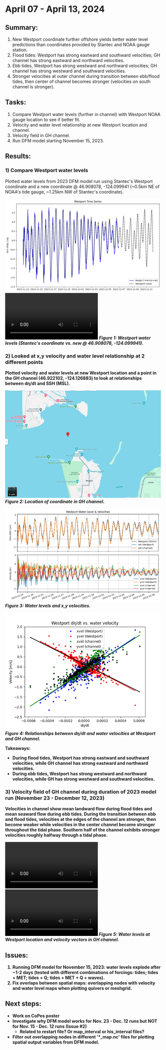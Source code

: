 # April 07 - April 13, 2024
## Summary:
1) New Westport coordinate further offshore yields better water level predictions than coordinates provided by Stantec and NOAA gauge station.<br>
2) Flood tides: Westport has strong eastward and southward velocities; GH channel has strong eastward and northward velocities.<br>
3) Ebb tides, Westport has strong westward and northward velocities; GH channel has strong westward and southward velocities.<br>
4) Stronger velocities at outer channel during transition between ebb/flood tides, then center of channel becomes stronger (velocities on south channel is stronger). 
   
## Tasks:
1) Compare Westport water levels (further in channel) with Westport NOAA gauge location to see if better fit.<br>
2) Velocity and water level relationship at new Westport location and channel.<br>
3) Velocity field in GH channel.<br>
4) Run DFM model starting November 15, 2023.

## Results:
### 1) Compare Westport water levels
Plotted water levels from 2023 DFM model run using Stantec's Westport coordinate and a new coordinate @ 46.908078, -124.099941 (~0.5km NE of NOAA's tide gauge, ~1.25km NW of Stantec's coordinate).

![Westport Water Levels (2023)](../Figures/041624meeting/Westport_wl_new.png)
![Westport Water Levels (2023)](https://github.com/rychiu18/RC-UW_ResearchLog/blob/master/Figures/041624meeting/Westport_vel_clip.mp4)
<strong><em>Figure 1: Westport water levels (Stantec's coordinate vs. new @ 46.908078, -124.099941).</em>

### 2) Looked at x,y velocity and water level relationship at 2 different points
Plotted velocity and water levels at new Westport location and a point in the GH channel (46.922102, -124.126883) to look at relationships between dη/dt and SSH (MSL).

![GH channel location](../Figures/041624meeting/GH_channel_loc.png)\
<strong><em>Figure 2: Location of coordinate in GH channel.</em>

![Westport Water Level & Velocities (2023)](../Figures/041624meeting/Westport_wl_vel.png)\
<strong><em>Figure 3: Water levels and x,y velocities.</em>

![Westport dη/dt and velocity relationship (2023)](../Figures/041624meeting/Westport_dzdt_vel.png)\
<strong><em>Figure 4: Relationships between dη/dt and water velocities at Westport and GH channel.</em>

Takeaways:
- During flood tides, Westport has strong eastward and southward velocities, while GH channel has strong eastward and northward velocities.
- During ebb tides, Westport has strong westward and northward velocities, while GH has strong westward and southward velocities.

### 3) Velocity field of GH channel during duration of 2023 model run (November 23 - December 12, 2023)
Velocities in channel show mean landward flow during flood tides and mean seaward flow during ebb tides. During the transition between ebb and flood tides, velocities at the edges of the channel are stronger, then become weaker while velocities in the center channel become stronger throughout the tidal phase. Southern half of the channel exhibits stronger velocities roughly halfway through a tidal phase.

![Velocity and Water Level GIF (2023)](../Figures/041624meeting/Westport_vel_clip.mp4)
![Velocity and Water Level GIF (2023)](https://github.com/rychiu18/RC-UW_ResearchLog/blob/master/Figures/041624meeting/Westport_vel_clip.mp4)
<strong><em>Figure 5: Water levels at Westport location and velocity vectors in GH channel.</em>

## Issues:
1) Running DFM model for November 15, 2023: water levels explode after ~1-2 days (tested with different combinations of forcings: tides; tides + MET; tides + Q; tides + MET + Q + waves).<br>
2) Fix overlaps between spatial maps: overlapping nodes with velocity and water level maps when plotting quivers or meshgrid.

## Next steps:
- Work on CoPes poster
- Investigate why DFM model works for Nov. 23 - Dec. 12 runs but NOT for Nov. 15 - Dec. 12 runs (Issue #2)
  - Related to restart file? Or map_interval or his_interval files?
- Filter out overlapping nodes in different '*_map.nc' files for plotting spatial output variables from DFM model. 
